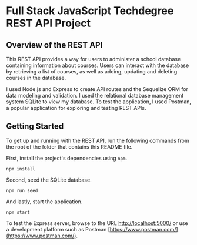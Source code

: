 
# Full Stack JavaScript Techdegree REST API Project

## Overview of the REST API
This REST API provides a way for users to administer a school database containing information about courses. Users can interact with the database by retrieving a list of courses, as well as adding, updating and deleting courses in the database.

I used Node.js and Express to create API routes and the Sequelize ORM for data modeling and validation. I used the relational database management system SQLite to view my database. To test the application, I used Postman, a popular application for exploring and testing REST APIs.

## Getting Started

To get up and running with the REST API, run the following commands from the root of the folder that contains this README file.

First, install the project's dependencies using `npm`.

```
npm install

```

Second, seed the SQLite database.

```
npm run seed
```

And lastly, start the application.

```
npm start
```

To test the Express server, browse to the URL [http://localhost:5000/](http://localhost:5000/) or use a development platform such as Postman [https://www.postman.com/](https://www.postman.com/).
